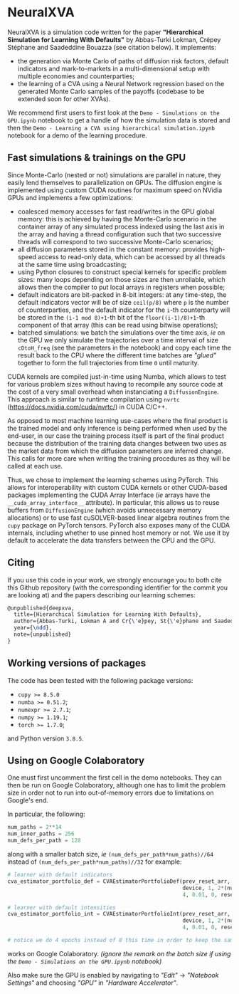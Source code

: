 # NeuralXVA
NeuralXVA is a simulation code written for the paper **"Hierarchical Simulation for Learning With Defaults"** by Abbas-Turki Lokman, Crépey Stéphane and Saadeddine Bouazza (see citation below). It implements:
* the generation via Monte Carlo of paths of diffusion risk factors, default indicators and mark-to-markets in a multi-dimensional setup with multiple economies and counterparties;
* the learning of a CVA using a Neural Network regression based on the generated Monte Carlo samples of the payoffs (codebase to be extended soon for other XVAs).

We recommend first users to first look at the `Demo - Simulations on the GPU.ipynb` notebook to get a handle of how the simulation data is stored and then the `Demo - Learning a CVA using hierarchical simulation.ipynb` notebook for a demo of the learning procedure.

## Fast simulations & trainings on the GPU

Since Monte-Carlo (nested or not) simulations are parallel in nature, they easily lend themselves to parallelization on GPUs. The diffusion engine is implemented using custom CUDA routines for maximum speed on NVidia GPUs and implements a few optimizations:
* coalesced memory accesses for fast read/writes in the GPU global memory: this is achieved by having the Monte-Carlo scenario in the container array of any simulated process indexed using the last axis in the array and having a thread configuration such that two successive threads will correspond to two successive Monte-Carlo scenarios;
* all diffusion parameters stored in the constant memory: provides high-speed access to read-only data, which can be accessed by all threads at the same time using broadcasting;
* using Python closures to construct special kernels for specific problem sizes: many loops depending on those sizes are then unrollable, which allows then the compiler to put local arrays in registers when possible;
* default indicators are bit-packed in 8-bit integers: at any time-step, the default indicators vector will be of size `ceil(p/8)` where `p` is the number of counterparties, and the default indicator for the `i`-th counterparty will be stored in the `(i-1 mod 8)+1`-th bit of the `floor((i-1)/8)+1`-th component of that array (this can be read using bitwise operations);
* batched simulations: we batch the simulations over the time axis, *ie* on the GPU we only simulate the trajectories over a time interval of size `cDtoH_freq` (see the parameters in the notebook) and copy each time the result back to the CPU where the different time batches are *"glued"* together to form the full trajectories from time `0` until maturity.

CUDA kernels are compiled just-in-time using Numba, which allows to test for various problem sizes without having to recompile any source code at the cost of a very small overhead when instanciating a `DiffusionEngine`. This approach is similar to runtime compilation using `nvrtc` (https://docs.nvidia.com/cuda/nvrtc/) in CUDA C/C++.

As opposed to most machine learning use-cases where the final product is the trained model and only inference is being performed when used by the end-user, in our case the training process itself is part of the final product because the distribution of the training data changes between two uses as the market data from which the diffusion parameters are inferred change. This calls for more care when writing the training procedures as they will be called at each use.

Thus, we chose to implement the learning schemes using PyTorch. This allows for interoperability with custom CUDA kernels or other CUDA-based packages implementing the CUDA Array Interface (*ie* arrays have the `__cuda_array_interface__` attribute). In particular, this allows us to reuse buffers from `DiffusionEngine` (which avoids unnecessary memory allocations) or to use fast cuSOLVER-based linear algebra routines from the `cupy` package on PyTorch tensors. PyTorch also exposes many of the CUDA internals, including whether to use pinned host memory or not. We use it by default to accelerate the data transfers between the CPU and the GPU.

## Citing
If you use this code in your work, we strongly encourage you to both cite this Github repository (with the corresponding identifier for the commit you are looking at) and the papers describing our learning schemes:
```latex
@unpublished{deepxva,
  title={Hierarchical Simulation for Learning With Defaults},
  author={Abbas-Turki, Lokman A and Cr{\'e}pey, St{\'e}phane and Saadeddine, Bouazza},
  year={\ndd},
  note={unpublished}
}
```

## Working versions of packages
The code has been tested with the following package versions:
* `cupy >= 8.5.0`
* `numba >= 0.51.2`;
* `numexpr >= 2.7.1`;
* `numpy >= 1.19.1`;
* `torch >= 1.7.0`;

and Python version `3.8.5`.

## Using on Google Colaboratory
One must first uncomment the first cell in the demo notebooks. They can then be run on Google Colaboratory, although one has to limit the problem size in order not to run into out-of-memory errors due to limitations on Google's end.

In particular, the following:
```python
num_paths = 2**14
num_inner_paths = 256
num_defs_per_path = 128
```
along with a smaller batch size, *ie* `(num_defs_per_path*num_paths)//64` instead of `(num_defs_per_path*num_paths)//32` for example:
```python
# learner with default indicators
cva_estimator_portfolio_def = CVAEstimatorPortfolioDef(prev_reset_arr, True, False, False, diffusion_engine, 
                                                       device, 1, 2*(num_rates+num_spreads), (num_defs_per_path*num_paths)//64, 
                                                       4, 0.01, 0, reset_weights=False, linear=False, best_sol=True)

# learner with default intensities
cva_estimator_portfolio_int = CVAEstimatorPortfolioInt(prev_reset_arr, True, False, False, diffusion_engine, 
                                                       device, 1, 2*(num_rates+num_spreads), (num_defs_per_path*num_paths)//64, 
                                                       4, 0.01, 0, reset_weights=False, linear=False, best_sol=True)

# notice we do 4 epochs instead of 8 this time in order to keep the same number of total SGD steps
```
works on Google Colaboratory. *(ignore the remark on the batch size if using the `Demo - Simulations on the GPU.ipynb` notebook)*

Also make sure the GPU is enabled by navigating to *"Edit"* -> *"Notebook Settings"* and choosing *"GPU"* in *"Hardware Accelerator"*.
